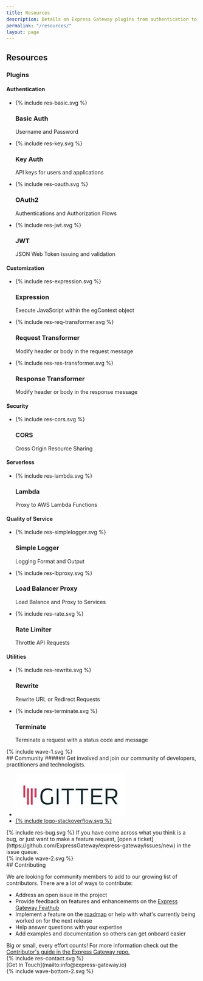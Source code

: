```yaml
---
title: Resources
description: Details on Express Gateway plugins from authentication to serverless, get in touch and join our community, and learn how you can contribute to Express Gateway's success.
permalink: "/resources/"
layout: page
---
```


<div class="resources" markdown="1">
<section class="page-section-normal">
<div class="wrapper-flex">
<div class="wrapper">
<div class="flex-column" markdown="1">

## Resources

### Plugins

#### Authentication
<ul class="icon-list">
<li>{% include res-basic.svg %}<h3>Basic Auth</h3><p>Username and Password</p></li>
<li>{% include res-key.svg %}<h3>Key Auth</h3><p>API keys for users and applications</p></li>
<li>{% include res-oauth.svg %}<h3>OAuth2</h3><p>Authentications and Authorization Flows</p></li>
<li>{% include res-jwt.svg %}<h3>JWT</h3><p>JSON Web Token issuing and validation</p></li>
</ul>

#### Customization
<ul class="icon-list">
<li>{% include res-expression.svg %}<h3>Expression</h3><p>Execute JavaScript within the egContext object</p></li>
<li>{% include res-req-transformer.svg %}<h3>Request Transformer</h3><p>Modify header or body in the request message</p></li>
<li>{% include res-res-transformer.svg %}<h3>Response Transformer</h3><p>Modify header or body in the response message</p></li>
</ul>

#### Security
<ul class="icon-list">
<!-- <li>{% include res-rabcl.svg %}<h3>RABCL</h3><p>Role Based Access Control</p></li> -->
<li>{% include res-cors.svg %}<h3>CORS</h3><p>Cross Origin Resource Sharing</p></li>
</ul>

#### Serverless
<ul class="icon-list">
<li>{% include res-lambda.svg %}<h3>Lambda</h3><p>Proxy to AWS Lambda Functions</p></li>
</ul>

#### Quality of Service
<ul class="icon-list">
<li>{% include res-simplelogger.svg %}<h3>Simple Logger</h3><p>Logging Format and Output</p></li>
<li>{% include res-lbproxy.svg %}<h3>Load Balancer Proxy</h3><p>Load Balance and Proxy to Services</p></li>
<li>{% include res-rate.svg %}<h3>Rate Limiter</h3><p>Throttle API Requests</p></li>
</ul>

#### Utilities
<ul class="icon-list no-border">
<li>{% include res-rewrite.svg %}<h3>Rewrite</h3><p>Rewrite URL or Redirect Requests</p></li>
<li>{% include res-terminate.svg %}<h3>Terminate</h3><p>Terminate a request with a status code and message</p></li>
</ul>
</div>
</div>
</div>
</section>

<div class="svg-fix wave-1">{% include wave-1.svg %}</div>
<section class="page-section-blue">
<div class="wrapper-flex">
<div class="wrapper">
<div class="flex-column community" markdown="1">
## Community
###### Get involved and join our community of developers, practitioners and technologists.
<div class="flex-row">
<ul class="logo-cloud">
<li><a href="https://gitter.im/ExpressGateway/express-gateway" target="_blank"><img src="../assets/img/logo-gitter.png" /></a></li>
<li><a href="https://stackoverflow.com/questions/tagged/express-gateway" target="_blank">{% include logo-stackoverflow.svg %}</a></li>
</ul>
<div class="bug-block">
<div class="bug-block-content" markdown="1">
  {% include res-bug.svg %}
  If you have come across what you think is a bug, or just want to make a feature request, [open a ticket](https://github.com/ExpressGateway/express-gateway/issues/new) in the issue queue.
</div>
</div>
</div>
</div>
</div>
</div>
</section>
<div class="svg-fix wave-2">{% include wave-2.svg %}</div>

<section class="page-section-normal">
<div class="wrapper">
<div class="flex-column" markdown="1">
## Contributing

<span>We are looking for community members to add to our growing list of contributors. There are a lot of ways to contribute:</span>
<ul class="contribute">
    <li>Address an open issue in the project</li>
    <li>Provide feedback on features and enhancements on the <a href="https://feathub.com/ExpressGateway/express-gateway" target="_blank">Express Gateway Feathub</a></li>
  <li>Implement a feature on the <a href="https://www.express-gateway.io/docs/roadmap/" target="_blank">roadmap</a> or help with what's currently being worked on for the next release</li>
    <li>Help answer questions with your expertise</li>
    <li>Add examples and documentation so others can get onboard easier</li>
</ul>
<span>Big or small, every effort counts! For more information check out the <a href="https://github.com/ExpressGateway/express-gateway/blob/master/Contributing.md" target="_blank">Contributor's guide in the Express Gateway repo.</a></span>
<div class="res-cta" markdown="1">
<div class="svg-fix res-contact">{% include res-contact.svg %}</div>
[Get In Touch](mailto:info@express-gateway.io)
</div>
</div>
</div>
</section>
</div>
<div class="svg-fix">{% include wave-bottom-2.svg %}</div>
